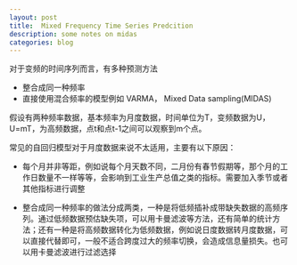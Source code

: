 ```yaml
---
layout: post
title:  Mixed Frequency Time Series Predcition
description: some notes on midas
categories: blog
---
```



对于变频的时间序列而言，有多种预测方法

* 整合成同一种频率
* 直接使用混合频率的模型例如 VARMA， Mixed Data sampling(MIDAS)

假设有两种频率数据，基本频率为月度数据，时间单位为T，变频数据为U，U=mT，为高频数据，点t和点t-1之间可以观察到m个点。

常见的自回归模型对于月度数据来说不太适用，主要有以下原因：
* 每个月并非等距，例如说每个月天数不同，二月份有春节假期等，那个月的工作日数量不一样等等，会影响到工业生产总值之类的指标。需要加入季节或者其他指标进行调整

* 整合成同一种频率的做法分成两类，一种是将低频插补成带缺失数据的高频序列。通过低频数据预估缺失项，可以用卡曼滤波等方法，还有简单的统计方法；还有一种是将高频数据转化为低频数据，例如说日度数据转月度数据，可以直接代替即可，一般不适合跨度过大的频率切换，会造成信息量损失。也可以用卡曼滤波进行过滤选择
